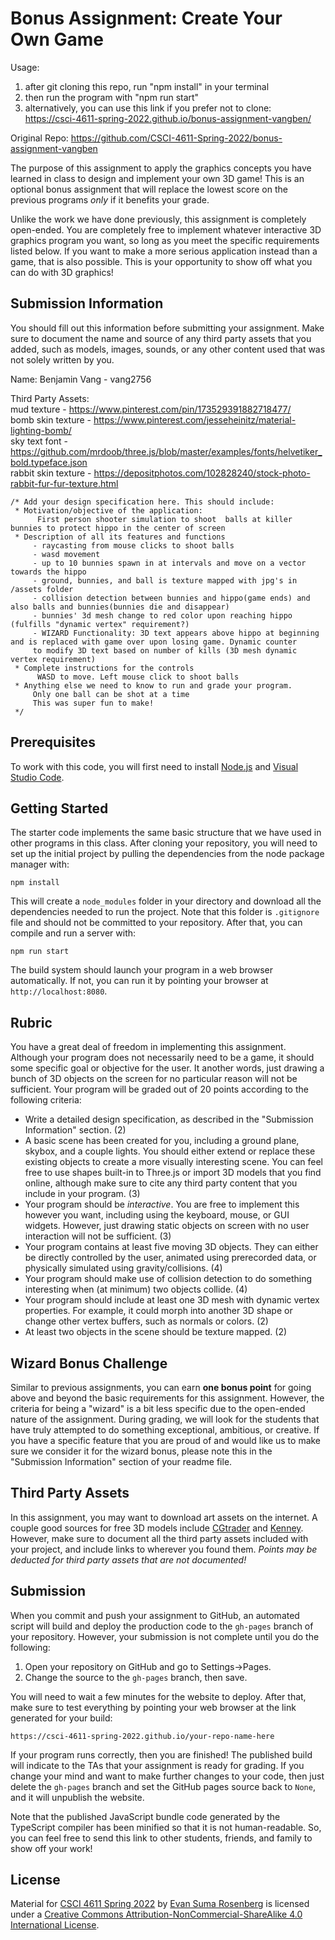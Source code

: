 # Bonus Assignment: Create Your Own Game

Usage: 
1. after git cloning this repo, run "npm install" in your terminal<br/>
2. then run the program with "npm run start" <br/>
3. alternatively, you can use this link if you prefer not to clone:<br/>
https://csci-4611-spring-2022.github.io/bonus-assignment-vangben/<br/>

Original Repo: https://github.com/CSCI-4611-Spring-2022/bonus-assignment-vangben<br/>


The purpose of this assignment to apply the graphics concepts you have learned in class to design and implement your own 3D game!  This is an optional bonus assignment that will replace the lowest score on the previous programs *only* if it benefits your grade.

Unlike the work we have done previously, this assignment is completely open-ended.  You are completely free to implement whatever interactive 3D graphics program you want, so long as you meet the specific requirements listed below.  If you want to make a more serious application instead than a game, that is also possible.  This is your opportunity to show off what you can do with 3D graphics!

## Submission Information

You should fill out this information before submitting your assignment. Make sure to document the name and source of any third party assets that you added, such as models, images, sounds, or any other content used that was not solely written by you. 

Name: Benjamin Vang - vang2756

Third Party Assets:<br />
mud texture - https://www.pinterest.com/pin/173529391882718477/<br />
bomb skin texture - https://www.pinterest.com/jesseheinitz/material-lighting-bomb/<br />
sky text font - https://github.com/mrdoob/three.js/blob/master/examples/fonts/helvetiker_bold.typeface.json<br />
rabbit skin texture - https://depositphotos.com/102828240/stock-photo-rabbit-fur-fur-texture.html<br />


```
/* Add your design specification here. This should include:
 * Motivation/objective of the application:
      First person shooter simulation to shoot  balls at killer bunnies to protect hippo in the center of screen
 * Description of all its features and functions
     - raycasting from mouse clicks to shoot balls
     - wasd movement
     - up to 10 bunnies spawn in at intervals and move on a vector towards the hippo
     - ground, bunnies, and ball is texture mapped with jpg's in /assets folder
     - collision detection between bunnies and hippo(game ends) and also balls and bunnies(bunnies die and disappear)
     - bunnies' 3d mesh change to red color upon reaching hippo (fulfills "dynamic vertex" requirement?)
     - WIZARD Functionality: 3D text appears above hippo at beginning and is replaced with game over upon losing game. Dynamic counter 
     to modify 3D text based on number of kills (3D mesh dynamic vertex requirement)
 * Complete instructions for the controls
      WASD to move. Left mouse click to shoot balls
 * Anything else we need to know to run and grade your program.
     Only one ball can be shot at a time
     This was super fun to make! 
 */
```

## Prerequisites

To work with this code, you will first need to install [Node.js](https://nodejs.org/en/) and [Visual Studio Code](https://code.visualstudio.com/). 

## Getting Started

The starter code implements the same basic structure that we have used in other programs in this class.  After cloning your repository, you will need to set up the initial project by pulling the dependencies from the node package manager with:

```
npm install
```

This will create a `node_modules` folder in your directory and download all the dependencies needed to run the project.  Note that this folder is `.gitignore` file and should not be committed to your repository.  After that, you can compile and run a server with:

```
npm run start
```

The build system should launch your program in a web browser automatically.  If not, you can run it by pointing your browser at `http://localhost:8080`.

## Rubric

You have a great deal of freedom in implementing this assignment.  Although your program does not necessarily need to be a game, it should some specific goal or objective for the user.  It another words, just drawing a bunch of 3D objects on the screen for no particular reason will not be sufficient.  Your program will be graded out of 20 points according to the following criteria:

- Write a detailed design specification, as described in the "Submission Information" section.  (2)
- A basic scene has been created for you, including a ground plane, skybox, and a couple lights.  You should either extend or replace these existing objects to create a more visually interesting scene. You can feel free to use shapes built-in to Three.js or import 3D models that you find online, although make sure to cite any third party content that you include in your program.  (3) 
- Your program should be *interactive*.  You are free to implement this however you want, including using the keyboard, mouse, or GUI widgets.  However, just drawing static objects on screen with no user interaction will not be sufficient. (3)
- Your program contains at least five moving 3D objects.  They can either be directly controlled by the user, animated using prerecorded data, or physically simulated using gravity/collisions.  (4) 
- Your program should make use of collision detection to do something interesting when (at minimum) two objects collide. (4)
- Your program should include at least one 3D mesh with dynamic vertex properties.  For example, it could morph into another 3D shape or change other vertex buffers, such as normals or colors.  (2)
- At least two objects in the scene should be texture mapped. (2)

## Wizard Bonus Challenge

Similar to previous assignments, you can earn **one bonus point** for going above and beyond the basic requirements for this assignment.  However, the criteria for being a "wizard" is a bit less specific due to the open-ended nature of the assignment.  During grading, we will look for the students that have truly attempted to do something exceptional, ambitious, or creative.  If you have a specific feature that you are proud of and would like us to make sure we consider it for the wizard bonus, please note this in the "Submission Information" section of your readme file.

## Third Party Assets

In this assignment, you may want to download art assets on the internet.  A couple good sources for free 3D models include [CGtrader](https://www.cgtrader.com/) and [Kenney](https://kenney.nl/).  However, make sure to document all the third party assets included with your project, and include links to wherever you found them.  *Points may be deducted for third party assets that are not documented!*

## Submission

When you commit and push your assignment to GitHub, an automated script will build and deploy the production code to the `gh-pages` branch of your repository.  However, your submission is not complete until you do the following:

1. Open your repository on GitHub and go to Settings->Pages.
2. Change the source to the `gh-pages` branch, then save.

You will need to wait a few minutes for the website to deploy.  After that, make sure to test everything by pointing your web browser at the link generated for your build:

```
https://csci-4611-spring-2022.github.io/your-repo-name-here
```

If your program runs correctly, then you are finished!  The published build will indicate to the TAs that your assignment is ready for grading.  If you change your mind and want to make further changes to your code, then just delete the `gh-pages` branch and set the GitHub pages source back to `None`, and it will unpublish the website.

Note that the published JavaScript bundle code generated by the TypeScript compiler has been minified so that it is not human-readable. So, you can feel free to send this link to other students, friends, and family to show off your work!

## License

Material for [CSCI 4611 Spring 2022](https://canvas.umn.edu/courses/290928/assignments/syllabus) by [Evan Suma Rosenberg](https://illusioneering.umn.edu/) is licensed under a [Creative Commons Attribution-NonCommercial-ShareAlike 4.0 International License](http://creativecommons.org/licenses/by-nc-sa/4.0/).
